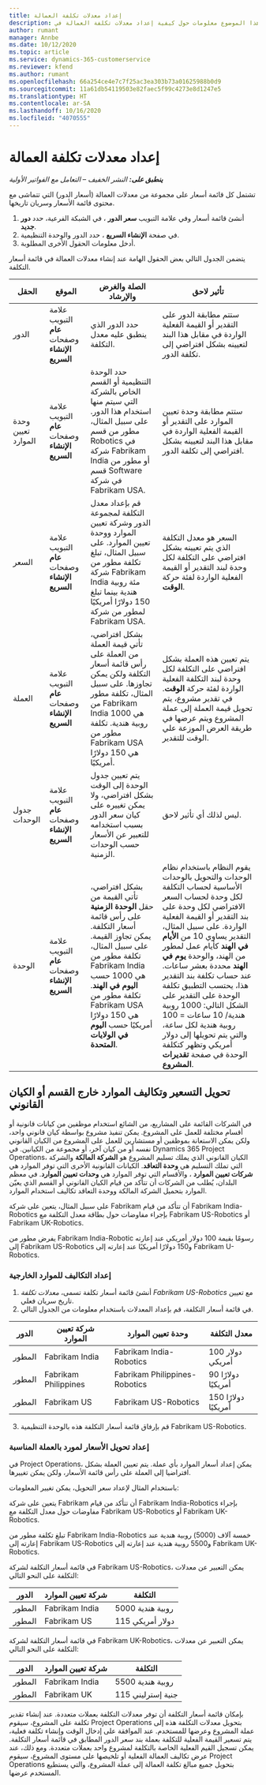 ```yaml
---
title: إعداد معدلات تكلفة العمالة
description: يقدم هذا الموضوع معلومات حول كيفية إعداد معدلات تكلفة العمالة في Project Operations.
author: rumant
manager: Annbe
ms.date: 10/12/2020
ms.topic: article
ms.service: dynamics-365-customerservice
ms.reviewer: kfend
ms.author: rumant
ms.openlocfilehash: 66a254ce4e7c7f25ac3ea303b73a01625988b0d9
ms.sourcegitcommit: 11a61db54119503e82faec5f99c4273e8d1247e5
ms.translationtype: HT
ms.contentlocale: ar-SA
ms.lasthandoff: 10/16/2020
ms.locfileid: "4070555"
---
```

# <a name="setting-up-labor-cost-rates"></a>إعداد معدلات تكلفة العمالة 

_**ينطبق على:** النشر الخفيف – التعامل مع الفواتير الأولية_

تشتمل كل قائمة أسعار على مجموعة من معدلات العمالة (أسعار الدور) التي تتماشى مع محتوى قائمة الأسعار وسريان تاريخها.‬

1. أنشئ قائمة أسعار وفي علامة التبويب **سعر الدور** ، في الشبكة الفرعية، حدد **دور جديد**.
2. في صفحة **الإنشاء السريع** ، حدد الدور والوحدة التنظيمية.
3. أدخل معلومات الحقول الأخرى المطلوبة.

يتضمن الجدول التالي بعض الحقول الهامة عند إنشاء معدلات العمالة في قائمة أسعار التكلفة.

| الحقل | الموقع | الصلة والغرض والإرشاد | تأثير لاحق |
| --- | --- | --- | --- |
| الدور | علامة التبويب **عام** وصفحات **الإنشاء السريع** | حدد الدور الذي ينطبق عليه معدل التكلفة. | ستتم مطابقة الدور على التقدير أو القيمة الفعلية الواردة في مقابل هذا البند لتعيينه بشكل افتراضي إلى تكلفة الدور. |
| وحدة تعيين الموارد | علامة التبويب **عام** وصفحات **الإنشاء السريع** | حدد الوحدة التنظيمية أو القسم الخاص بالشركة التي سيتم منها استخدام هذا الدور. على سبيل المثال، مطور من قسم Robotics في شركة Fabrikam India أو مطور من قسم Software في شركة Fabrikam USA. | ستتم مطابقة وحدة تعيين الموارد على التقدير أو القيمة الفعلية الواردة في مقابل هذا البند لتعيينه بشكل افتراضي إلى تكلفة الدور. |
| السعر | علامة التبويب **عام** وصفحات **الإنشاء السريع** | قم بإعداد معدل التكلفة لمجموعة الدور وشركة تعيين الموارد ووحدة تعيين الموارد. على سبيل المثال، تبلغ تكلفة مطور من شركة Fabrikam India مئة روبية هندية بينما تبلغ 150 دولارًا أمريكيًا لمطور من شركة Fabrikam USA. | السعر هو معدل التكلفة الذي يتم تعيينه بشكل افتراضي على التكلفة لكل وحدة لبند التقدير أو القيمة الفعلية الواردة لفئة حركة **الوقت**. |
| ‏‏العملة | علامة التبويب **عام** وصفحات **الإنشاء السريع** | بشكل افتراضي، تأتي قيمة العملة من العملة على رأس قائمة أسعار التكلفة ولكن يمكن تجاوزها. على سبيل المثال، تكلفة مطور من Fabrikam India هي 1000 روبية هندية. تكلفة مطور من Fabrikam USA هي 150 دولارًا أمريكيًا. | يتم تعيين هذه العملة بشكل افتراضي على التكلفة لكل وحدة لبند التكلفة الفعلية الواردة لفئة حركة **الوقت**. في تقدير مشروع، يتم تحويل قيمة العملة إلى عملة المشروع ويتم عرضها في طريقة العرض الموزعة علي الوقت للتقدير. |
| جدول الوحدات | علامة التبويب **عام** وصفحات **الإنشاء السريع** | يتم تعيين جدول الوحدة إلى الوقت بشكل افتراضي، ولا يمكن تغييره على كيان سعر الدور بسبب استخدامه للتعبير عن الأسعار حسب الوحدات الزمنية. | ليس لذلك أي تأثير لاحق. |
| الوحدة | علامة التبويب **عام** وصفحات **الإنشاء السريع** | بشكل افتراضي، تأتي القيمة من حقل **الوحدة الزمنية** على رأس قائمة أسعار التكلفة. يمكن تجاوز القيمة. على سبيل المثال، تكلفة مطور من Fabrikam India هي 1000 حسب **اليوم في الهند**. تكلفة مطور من Fabrikam USA هي 150 دولارًا أمريكيًا حسب **اليوم في الولايات المتحدة**. | يقوم النظام باستخدام نظام الوحدات والتحويل بالوحدات الأساسية لحساب التكلفة لكل وحدة لحساب السعر الافتراضي لكل وحدة على بند التقدير أو القيمة الفعلية الواردة. على سبيل المثال، التقدير يساوي 10 من **الأيام في الهند** كأيام عمل لمطور من الهند، والوحدة **يوم في الهند** محددة بعشر ساعات. عند حساب تكلفة بند التقدير هذا، يحتسب التطبيق تكلفة الوحدة على التقدير على الشكل التالي: 1000 روبية هندية/ 10 ساعات = 100 روبية هندية لكل ساعة، والتي يتم تحويلها إلى دولار أمريكي وتظهر كتكلفة الوحدة في صفحة **تقديرات المشروع**. |

## <a name="transfer-pricing-and-costs-for-resources-outside-of-your-division-or-legal-entity"></a>تحويل التسعير وتكاليف الموارد خارج القسم أو الكيان القانوني

في الشركات القائمة على المشاريع، من الشائع استخدام موظفين من كيانات قانونية أو أقسام مختلفة للعمل على المشروع. يمكن تنفيذ مشروع بواسطة كيان قانوني واحد، ولكن يمكن الاستعانة بموظفين أو مستشارين للعمل على المشروع من الكيان القانوني نفسه أو من كيان آخر، أو مجموعة من الكيانين. في Dynamics 365 Project Operations، الكيان القانوني الذي يملك تسليم المشروع هو **الشركة المالكة** والشركة التي تملك التسليم هي **وحدة التعاقد**. الكيانات القانونية الأخرى التي توفر الموارد هي **شركات تعيين الموارد** ، والأقسام التي توفر الموارد هي **وحدات تعيين الموارد**. في معظم البلدان، يُطلب من الشركات أن تتأكد من قيام الكيان القانوني أو القسم الذي يعيّن الموارد بتحميل الشركة المالكة ووحدة التعاقد تكاليف استخدام الموارد.

على سبيل المثال، يتعين على شركة Fabrikam أن تتأكد من قيام Fabrikam India-Robotics بإجراء مفاوضات حول بطاقة معدل التكلفة مع Fabrikam US-Robotics أو Fabrikam UK-Robotics.

يفرض مطور من Fabrikam India-Robotic رسومًا بقيمة 100 دولار أمريكي عند إعارته إلى Fabrikam US-Robotics و150 دولارًا أمريكيًا عند إعارته إلى Fabrikam U-Robotics.

### <a name="set-up-costs-for-outside-resources"></a>إعداد التكاليف للموارد الخارجية

1. أنشئ قائمة أسعار تكلفة تسمى، *معدلات تكلفة Fabrikam US-Robotics* مع تعيين تاريخ سريان فعلي.
2. في قائمة أسعار التكلفة، قم بإعداد المعدلات باستخدام معلومات من الجدول التالي. 

| الدور | شركة تعيين الموارد‬ | وحدة تعيين الموارد | معدل التكلفة |
| --- | --- | --- | --- |
| المطور | Fabrikam India | Fabrikam India-Robotics | 100 دولار أمريكي |
| المطور | Fabrikam Philippines | Fabrikam Philippines-Robotics | 90 دولارًا أمريكيًا |
| المطور | Fabrikam US | Fabrikam US-Robotics | 150 دولارًا أمريكيًا |

3. قم بإرفاق قائمة أسعار التكلفة هذه بالوحدة التنظيمية Fabrikam US-Robotics.

### <a name="set-up-transfer-pricing-for-a-resource-in-the-appropriate-currency"></a>إعداد تحويل الأسعار لمورد بالعملة المناسبة 

في Project Operations، يمكن إعداد أسعار الموارد بأي عملة. يتم تعيين العملة بشكل افتراضيا إلى العملة على رأس قائمة الأسعار، ولكن يمكن تغييرها.

باستخدام المثال لإعداد سعر التحويل، يمكن تغيير المعلومات:

يتعين على شركة Fabrikam أن تتأكد من قيام Fabrikam India-Robotics بإجراء مفاوضات حول معدل التكلفة مع Fabrikam US-Robotics أو Fabrikam UK-Robotics.‬

تبلغ تكلفة مطور من Fabrikam India-Robotics ‏خمسة آلاف (5000) روبية هندية عند إعارته إلى Fabrikam US-Robotics و5500 روبية هندية عند إعارته إلى Fabrikam UK-Robotics.

في قائمة أسعار التكلفة لشركة Fabrikam US-Robotics، يمكن التعبير عن معدلات التكلفة على النحو التالي:

| الدور | شركة تعيين الموارد‬ | التكلفة |
| --- | --- | --- |
| المطور | Fabrikam India | 5000 روبية هندية |
| المطور | Fabrikam US | 115 دولار أمريكي |

في قائمة أسعار التكلفة لشركة Fabrikam UK-Robotics، يمكن التعبير عن معدلات التكلفة على النحو التالي:

| الدور | شركة تعيين الموارد‬ | التكلفة |
| --- | --- | --- |
| المطور | Fabrikam India | 5500 روبية هندية |
| المطور | Fabrikam UK | 115 جنية إسترليني |

بإمكان قائمة أسعار التكلفة أن توفر معدلات التكلفة بعملات متعددة. عند إنشاء تقدير تكلفة على المشروع، سيقوم Project Operations بتحويل معدلات التكلفة هذه إلى عملة المشروع وعرضها للمستخدم. عند الموافقة على إدخال الوقت وإنشاء تكلفة فعلية، يتم تسعير القيمة الفعلية للتكلفة بعملة بند سعر الدور المطابق في قائمة أسعار التكلفة. يمكن تسجيل القيم الفعلية الخاصة بالتكلفة لمشروع واحد بعملات متعددة. ومع ذلك، عند عرض تكاليف العمالة الفعلية أو تلخيصها على مستوى المشروع، سيقوم Project Operations بتحويل جميع مبالغ تكلفة العمالة إلى عملة المشروع، والتي يستطيع المستخدم عرضها.
